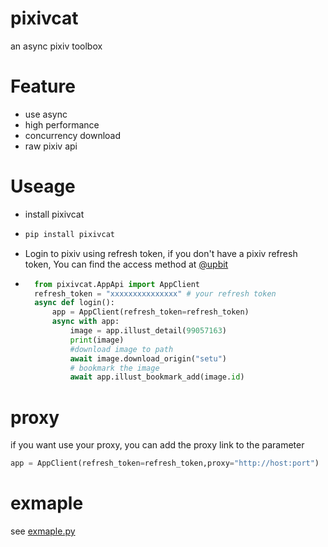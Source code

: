 # pixivcat
an async pixiv toolbox

# Feature
- use async  
- high performance
- concurrency download
- raw pixiv api
  
# Useage  
- install pixivcat
- ```bash
  pip install pixivcat
  ```
- Login to pixiv using refresh token, if you don't have a pixiv refresh token, You can find the access method at [@upbit](https://gist.github.com/upbit/6edda27cb1644e94183291109b8a5fde)  
- ```python
    from pixivcat.AppApi import AppClient
    refresh_token = "xxxxxxxxxxxxxxx" # your refresh token
    async def login():
        app = AppClient(refresh_token=refresh_token)
        async with app:
            image = app.illust_detail(99057163)
            print(image)
            #download image to path
            await image.download_origin("setu")
            # bookmark the image
            await app.illust_bookmark_add(image.id)
  ```  


# proxy  
if you want use your proxy, you can add the proxy link to the parameter
```python
app = AppClient(refresh_token=refresh_token,proxy="http://host:port")
```  
# exmaple
see [exmaple.py](https://github.com/ShiroDoMain/pixivcat/blob/master/exmaple.py)
